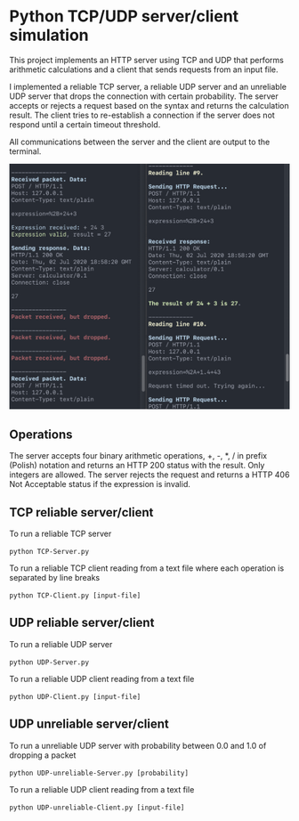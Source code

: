 # Python TCP/UDP server/client simulation

This project implements an HTTP server using TCP and UDP that performs
arithmetic calculations and a client that sends requests from an input file.

I implemented a reliable TCP server, a reliable UDP server and an unreliable UDP
server that drops the connection with certain probability. The server accepts or
rejects a request based on the syntax and returns the calculation result.
The client tries to re-establish a connection if the server does not respond
until a certain timeout threshold.

All communications between the server and the client are output to the terminal.

![Server demonstration](example.png)


## Operations

The server accepts four binary arithmetic operations, +, -, \*, / in prefix
(Polish) notation and returns an HTTP 200 status with the result. Only integers
are allowed. The server rejects the request and returns a HTTP 406 Not
Acceptable status if the expression is invalid.


## TCP reliable server/client

To run a reliable TCP server

```python TCP-Server.py```

To run a reliable TCP client reading from a text file where each operation is
separated by line breaks

```python TCP-Client.py [input-file]```


## UDP reliable server/client

To run a reliable UDP server

```python UDP-Server.py```

To run a reliable UDP client reading from a text file

```python UDP-Client.py [input-file]```


## UDP unreliable server/client

To run a unreliable UDP server with probability between 0.0 and 1.0 of dropping
a packet

```python UDP-unreliable-Server.py [probability]```

To run a reliable UDP client reading from a text file

```python UDP-unreliable-Client.py [input-file]```
